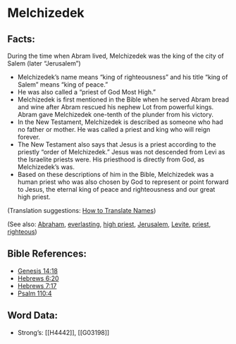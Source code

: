 # Melchizedek

## Facts:

During the time when Abram lived, Melchizedek was the king of the city of Salem (later “Jerusalem”)

* Melchizedek’s name means “king of righteousness” and his title “king of Salem” means “king of peace.”
* He was also called a “priest of God Most High.”
* Melchizedek is first mentioned in the Bible when he served Abram bread and wine after Abram rescued his nephew Lot from powerful kings. Abram gave Melchizedek one-tenth of the plunder from his victory.
* In the New Testament, Melchizedek is described as someone who had no father or mother. He was called a priest and king who will reign forever.
* The New Testament also says that Jesus is a priest according to the priestly “order of Melchizedek.” Jesus was not descended from Levi as the Israelite priests were. His priesthood is directly from God, as Melchizedek’s was.
* Based on these descriptions of him in the Bible, Melchizedek was a human priest who was also chosen by God to represent or point forward to Jesus, the eternal king of peace and righteousness and our great high priest.

(Translation suggestions: [How to Translate Names](../../translate/translate-names))

(See also: [Abraham](../names/abraham.md), [everlasting](../kt/eternity.md), [high priest](../kt/highpriest.md), [Jerusalem](../names/jerusalem.md), [Levite](../names/levite.md), [priest](../kt/priest.md), [righteous](../kt/righteous.md))

## Bible References:

* [Genesis 14:18](rc://en/tn/help/gen/14/18)
* [Hebrews 6:20](rc://en/tn/help/heb/06/20)
* [Hebrews 7:17](rc://en/tn/help/heb/07/17)
* [Psalm 110:4](rc://en/tn/help/psa/110/4)

## Word Data:

* Strong’s: [[H4442]], [[G03198]]
